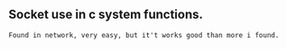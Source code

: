 ## Socket use in c system functions.
    Found in network, very easy, but it't works good than more i found.
